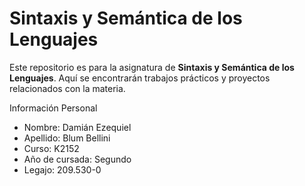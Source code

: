 # Sintaxis y Semántica de los Lenguajes
Este repositorio es para la asignatura de **Sintaxis y Semántica de los Lenguajes**. Aquí se encontrarán trabajos prácticos y proyectos relacionados con la materia.

Información Personal
- Nombre: Damián Ezequiel
- Apellido: Blum Bellini
- Curso: K2152
- Año de cursada: Segundo
- Legajo: 209.530-0


